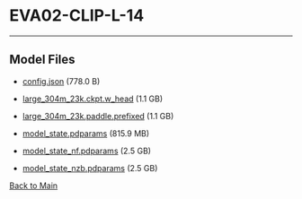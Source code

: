 
# EVA02-CLIP-L-14
---



## Model Files

- [config.json](https://paddlenlp.bj.bcebos.com/models/community/EVA/EVA02-CLIP-L-14/config.json) (778.0 B)

- [large_304m_23k.ckpt.w_head](https://paddlenlp.bj.bcebos.com/models/community/EVA/EVA02-CLIP-L-14/large_304m_23k.ckpt.w_head) (1.1 GB)

- [large_304m_23k.paddle.prefixed](https://paddlenlp.bj.bcebos.com/models/community/EVA/EVA02-CLIP-L-14/large_304m_23k.paddle.prefixed) (1.1 GB)

- [model_state.pdparams](https://paddlenlp.bj.bcebos.com/models/community/EVA/EVA02-CLIP-L-14/model_state.pdparams) (815.9 MB)

- [model_state_nf.pdparams](https://paddlenlp.bj.bcebos.com/models/community/EVA/EVA02-CLIP-L-14/model_state_nf.pdparams) (2.5 GB)

- [model_state_nzb.pdparams](https://paddlenlp.bj.bcebos.com/models/community/EVA/EVA02-CLIP-L-14/model_state_nzb.pdparams) (2.5 GB)


[Back to Main](../../)